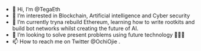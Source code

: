 - 👋 Hi, I’m @TegaEth
- 👀 I’m interested in Blockchain, Artificial intelligence and Cyber security 
- 🌱 I’m currently tryna rebuild Ethereum, learning how to write rootkits and build bot networks whilst creating the future of AI.
- 💞️ I’m looking to solve present problems using future technology 🥳🥳🥳
- 📫 How to reach me on Twitter @OchiOjie .

<!---
TegaEth/TegaEth is a ✨ special ✨ repository because its `README.md` (this file) appears on your GitHub profile.
You can click the Preview link to take a look at your changes.
--->
